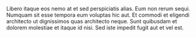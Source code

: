 Libero itaque eos nemo at et sed perspiciatis alias. Eum non rerum sequi. Numquam sit esse tempora eum voluptas hic aut. Et commodi et eligendi architecto ut dignissimos quas architecto neque. Sunt quibusdam et dolorem molestiae et itaque id nisi. Sed iste impedit fugit aut et vel est.